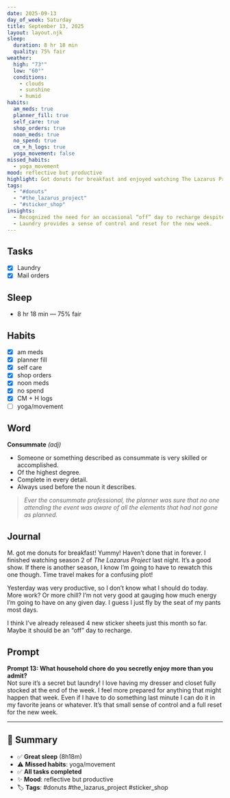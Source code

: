 ```yaml
---
date: 2025-09-13
day_of_week: Saturday
title: September 13, 2025
layout: layout.njk
sleep:
  duration: 8 hr 18 min
  quality: 75% fair
weather:
  high: "73°"
  low: "60°"
  conditions:
    - clouds
    - sunshine
    - humid
habits:
  am_meds: true
  planner_fill: true
  self_care: true
  shop_orders: true
  noon_meds: true
  no_spend: true
  cm_+_h_logs: true
  yoga_movement: false
missed_habits:
  - yoga_movement
mood: reflective but productive
highlight: Got donuts for breakfast and enjoyed watching The Lazarus Project.
tags:
  - "#donuts"
  - "#the_lazarus_project"
  - "#sticker_shop"
insights:
  - Recognized the need for an occasional “off” day to recharge despite being productive.  
  - Laundry provides a sense of control and reset for the new week.  
---
```


## Tasks
- [x] Laundry  
- [x] Mail orders  

## Sleep
- 8 hr 18 min — 75% fair  

## Habits
- [x] am meds  
- [x] planner fill  
- [x] self care  
- [x] shop orders  
- [x] noon meds  
- [x] no spend  
- [x] CM + H logs  
- [ ] yoga/movement  

## Word
**Consummate** *(adj)*  
- Someone or something described as consummate is very skilled or accomplished.  
- Of the highest degree.  
- Complete in every detail.  
- Always used before the noun it describes.  
> *Ever the consummate professional, the planner was sure that no one attending the event was aware of all the elements that had not gone as planned.*  

## Journal
M. got me donuts for breakfast! Yummy! Haven’t done that in forever. I finished watching season 2 of *The Lazarus Project* last night. It’s a good show. If there is another season, I know I’m going to have to rewatch this one though. Time travel makes for a confusing plot!  

Yesterday was very productive, so I don’t know what I should do today. More work? Or more chill? I’m not very good at gauging how much energy I’m going to have on any given day. I guess I just fly by the seat of my pants most days.  

I think I’ve already released 4 new sticker sheets just this month so far. Maybe it should be an “off” day to recharge.  

## Prompt
**Prompt 13: What household chore do you secretly enjoy more than you admit?**  
Not sure it’s a secret but laundry! I love having my dresser and closet fully stocked at the end of the week. I feel more prepared for anything that might happen that week. Even if I have to do something last minute I can do it in my favorite jeans or whatever. It’s that small sense of control and a full reset for the new week.  

---

## 📌 Summary
- ✅ **Great sleep** (8h18m)  
- ⚠️ **Missed habits**: yoga/movement  
- ✅ **All tasks completed**  
- ✨ **Mood**: reflective but productive  
- 🏷️ **Tags**: #donuts #the_lazarus_project #sticker_shop  